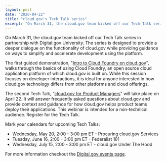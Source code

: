 ```yaml
---
layout: post
date: "2020-04-22"
title: "cloud.gov's Tech Talk series"
excerpt: "On March 31, the cloud.gov team kicked off our Tech Talk series in partnership with Digital.gov University. The series is designed to provide a deeper dialogue on the functionality of cloud.gov while providing guidance on ways to simplify and accelerate development using the platform."
---
```


On March 31, the cloud.gov team kicked off our Tech Talk series in partnership with Digital.gov University. The series is designed to provide a deeper dialogue on the functionality of cloud.gov while providing guidance on ways to simplify and accelerate development using the platform.

The first guided demonstration, "[Intro to Cloud Foundry on cloud.gov](https://digital.gov/event/2020/03/31/intro-cloud-foundry-on-cloudgov/)", walks through the basics of using Cloud Foundry, an open source cloud application platform of which cloud.gov is built on. While this session focuses on developer interactions, it is ideal for anyone interested in how cloud.gov technology differs from other platforms and cloud offerings.

The second Tech Talk, "[cloud.gov for Product Managers](https://digital.gov/event/2020/04/22/cloudgov-for-product-managers/)" will take place on April 22. It will answer frequently asked questions about cloud.gov and provide context and guidance for how cloud.gov helps product teams deploy their applications. This webinar is intended for a non-technical audience. Register for the Tech Talk.  

Mark your calendars for upcoming Tech Talks: 

- Wednesday, May 20, 2:00 - 3:00 pm ET - Procuring cloud.gov Services
- Tuesday, June 16, 2:00 - 3:00 pm ET - Federalist 101
- Wednesday, July 15, 2:00 - 3:00 pm ET - cloud.gov Under The Hood 

For more information checkout the [Digital.gov events page](https://digital.gov/events/).